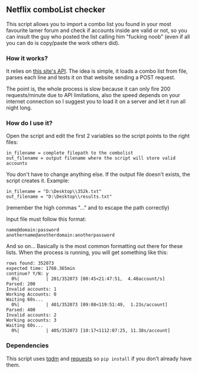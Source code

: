 ## Netflix comboList checker
This script allows you to import a combo list you found in your most favourite lamer forum and check if accounts inside are valid or not, so you can insult the guy who posted the list calling him "fucking noob" (even if all you can do is copy/paste the work others did).

### How it works?
It relies on [this site's API](https://checker.neftlix.ml). The idea is simple, it loads a combo list from file, parses each line and tests it on that website sending a POST request.

The point is, the whole process is slow because it can only fire 200 requests/minute due to API limitations, also the speed depends on your internet connection so I suggest you to load it on a server and let it run all night long.

### How do I use it?
Open the script and edit the first 2 variables so the script points to the right files:
```
in_filename = complete filepath to the combolist
out_filename = output filename where the script will store valid accounts
```
You don't have to change anything else. If the output file doesn't exists, the script creates it. Example:
```
in_filename = "D:\Desktop\\352k.txt"
out_filename = "D:\Desktop\\results.txt"
```
(remember the high commas "..." and to escape the path correctly)

Input file must follow this format:
```
name@domain:password
anothername@anotherdomain:anotherpassword
```
And so on... Basically is the most common formatting out there for these lists. When the process is running, you will get something like this:

```
rows found: 352073
expected time: 1760.365min
continue? Y/N: y
  0%|          | 201/352073 [00:45<21:47:51,  4.48account/s]
Parsed: 200
Invalid accounts: 1
Working Accounts: 0
Waiting 60s...
  0%|          | 401/352073 [09:08<119:51:49,  1.23s/account]
Parsed: 400
Invalid accounts: 2
Working accounts: 3
Waiting 60s...
  0%|          | 405/352073 [10:17<1112:07:25, 11.38s/account]
```


### Dependencies
This script uses [tqdm](https://github.com/tqdm/tqdm) and [requests](https://github.com/requests/requests) so `pip install` if you don't already have them. 